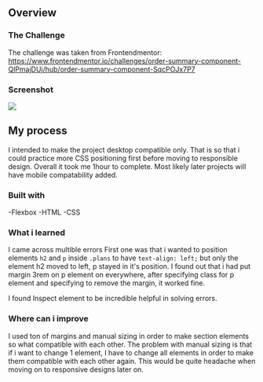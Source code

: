 ## Overview


### The Challenge
The challenge was taken from Frontendmentor: https://www.frontendmentor.io/challenges/order-summary-component-QlPmajDUj/hub/order-summary-component-SqcPOJx7P7

### Screenshot

![](./order_summary.jpg)

## My process
I intended to make the project desktop compatible only. That is so that i could practice more CSS positioning first before moving to responsible design. Overall it took me 1hour to complete. Most likely later projects will have mobile compatability added.

### Built with
-Flexbox
-HTML
-CSS

### What i learned
I came across multible errors
First one was that i wanted to position elements ```h2``` and ```p``` inside ```.plans``` to have ```text-align: left;``` but only the element h2 moved to left, p stayed in it's position. I found out that i had put margin 3rem on p element on everywhere, after specifying class for p element and specifying to remove the margin, it worked fine.

I found Inspect element to be incredible helpful in solving errors.



### Where can i improve
I used ton of margins and manual sizing in order to make section elements so what compatible with each other. The problem with manual sizing is that if i want to change 1 element, I have to change all elements in order to make them compatible with each other again. This would be quite headache when moving on to responsive designs later on.
